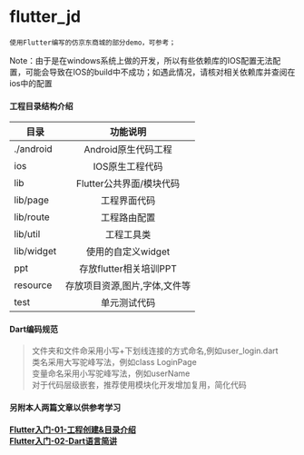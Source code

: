 # flutter_jd
    使用Flutter编写的仿京东商城的部分demo，可参考；

Note：由于是在windows系统上做的开发，所以有些依赖库的IOS配置无法配置，可能会导致在IOS的build中不成功；如遇此情况，请核对相关依赖库并查阅在ios中的配置

#### 工程目录结构介绍
目录|功能说明
---|:-:
./android|Android原生代码工程
ios|IOS原生工程代码
lib|Flutter公共界面/模块代码
lib/page|工程界面代码
lib/route|工程路由配置
lib/util|工程工具类
lib/widget|使用的自定义widget
ppt|存放flutter相关培训PPT
resource|存放项目资源,图片,字体,文件等
test|单元测试代码

#### Dart编码规范
>文件夹和文件命采用小写+下划线连接的方式命名,例如user_login.dart  
>类名采用大写驼峰写法，例如class LoginPage  
>变量命名采用小写驼峰写法，例如userName  
>对于代码层级嵌套，推荐使用模块化开发增加复用，简化代码


#### 另附本人两篇文章以供参考学习
[**Flutter入门-01-工程创建&目录介绍**](https://www.jianshu.com/p/e88c6b2087b3)  
[**Flutter入门-02-Dart语言简讲**](https://www.jianshu.com/p/f700679e2667)